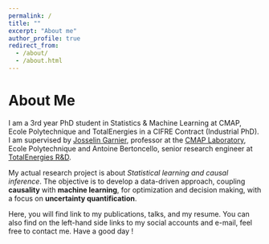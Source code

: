 ```yaml
---
permalink: /
title: ""
excerpt: "About me"
author_profile: true
redirect_from: 
  - /about/
  - /about.html
---
```


About Me
============

I am a 3rd year PhD student in Statistics & Machine Learning at CMAP, Ecole Polytechnique and TotalEnergies in a CIFRE Contract (Industrial PhD). I am supervised by [Josselin Garnier](https://josselin-garnier.org/), professor at the [CMAP Laboratory](https://portail.polytechnique.edu/cmap/en/presentation), Ecole Polytechnique and Antoine Bertoncello, senior research engineer at [TotalEnergies R&D](https://careers.totalenergies.com/en/our-professions/research-development).

My actual research project is about _Statistical learning and causal inference_. The objective is to develop a data-driven approach, coupling **causality** with **machine learning**, for optimization and decision making, with a focus on **uncertainty quantification**.

Here, you will find link to my publications, talks, and my resume. You can also find on the left-hand side links to my social accounts and e-mail, feel free to contact me.
Have a good day !
